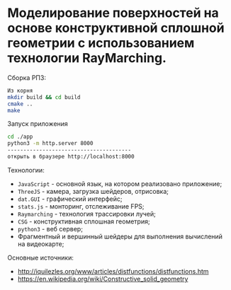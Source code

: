 Моделирование поверхностей на основе конструктивной сплошной геометрии с использованием технологии RayMarching.
====
Сборка РПЗ:
```bash
Из корня
mkdir build && cd build
cmake ..
make
```
Запуск приложения
```bash
cd ./app
python3 -m http.server 8000
---------------------------------------
открыть в браузере http://localhost:8000
```
Технологии:
- `JavaScript` - основной язык, на котором реализовано приложение;
- `ThreeJS` - камера, загрузка шейдеров, отрисовка;
- `dat.GUI` - графический интерфейс;
- `stats.js` - монторинг, отслеживание FPS;
- `Raymarching` - технология трассировки лучей;
- `CSG` - конструктивная сплошная геометрия;
- `python3` - веб сервер;
- Фрагментный и вершинный шейдеры для выполнения вычислений на видеокарте;

Основные источники:
- http://iquilezles.org/www/articles/distfunctions/distfunctions.htm
- https://en.wikipedia.org/wiki/Constructive_solid_geometry
